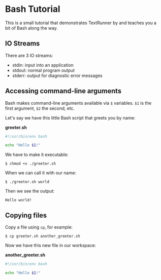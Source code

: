 # Bash Tutorial

This is a small tutorial that demonstrates TextRunner by and teaches you
a bit of Bash along the way.


## IO Streams

There are 3 IO streams:
- stdin: input into an application
- stdout: normal program output
- stderr: output for diagnostic error messages

## Accessing command-line arguments

Bash makes command-line arguments available via `$` variables.
`$1` is the first argument, `$2` the second, etc.

Let's say we have this little Bash script that greets you by name:

<a textrun="create-file">

__greeter.sh__

```bash
#!/usr/bin/env bash

echo "Hello $1!"
```

</a>

We have to make it executable:

<a textrun="run-console-command">

```
$ chmod +x ./greeter.sh
```

</a>

When we can call it with our name:

<a textrun="run-console-command">

```
$ ./greeter.sh world
```

</a>

Then we see the output:

```
Hello world!
```


## Copying files

Copy a file using `cp`, for example:

<a textrun="run-console-command">

```
$ cp greeter.sh another_greeter.sh
```

</a>

Now we have this new file in our workspace:


<a textrun="verify-workspace-file-content">

__another_greeter.sh__

```bash
#!/usr/bin/env bash

echo "Hello $1!"
```

</a>
